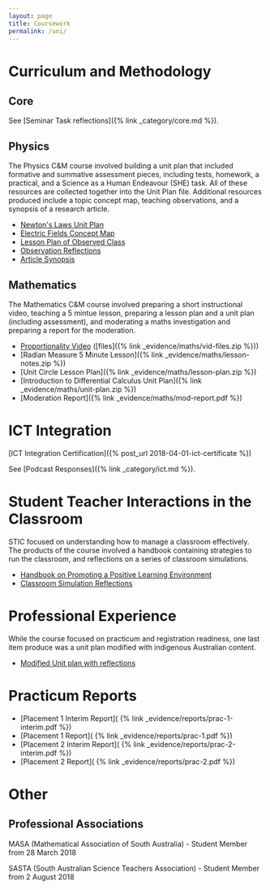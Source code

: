 ```yaml
---
layout: page
title: Coursework
permalink: /uni/
---
```

# Curriculum and Methodology
## Core
See [Seminar Task reflections]({% link _category/core.md %}).

## Physics
The Physics C&M course involved building a unit plan that included formative and summative assessment pieces, including tests, homework, a practical, and a Science as a Human Endeavour (SHE) task. All of these resources are collected together into the Unit Plan file. Additional resources produced include a topic concept map, teaching observations, and a synopsis of a research article.
* [Newton's Laws Unit Plan]()
* [Electric Fields Concept Map]()
* [Lesson Plan of Observed Class]()
* [Observation Reflections]()
* [Article Synopsis]()

## Mathematics
The Mathematics C&M course involved preparing a short instructional video, teaching a 5 mintue lesson, preparing a lesson plan and a unit plan (including assessment), and moderating a maths investigation and preparing a report for the moderation. 
* [Proportionality Video]() ([files]({% link _evidence/maths/vid-files.zip %}))
* [Radian Measure 5 Minute Lesson]({% link _evidence/maths/lesson-notes.zip %})
* [Unit Circle Lesson Plan]({% link _evidence/maths/lesson-plan.zip %})
* [Introduction to Differential Calculus Unit Plan]({% link _evidence/maths/unit-plan.zip %})
* [Moderation Report]({% link _evidence/maths/mod-report.pdf %})

# ICT Integration
[ICT Integration Certification]({% post_url 2018-04-01-ict-certificate %})

See [Podcast Responses]({% link _category/ict.md %}).

# Student Teacher Interactions in the Classroom
STIC focused on understanding how to manage a classroom effectively. The products of the course involved a handbook containing strategies to run the classroom, and reflections on a series of classroom simulations.
* [Handbook on Promoting a Positive Learning Environment](/handbook/)
* [Classroom Simulation Reflections]()

# Professional Experience
While the course focused on practicum and registration readiness, one last item produce was a unit plan modified with indigenous Australian content.
* [Modified Unit plan with reflections]()

# Practicum Reports

* [Placement 1 Interim Report]( {% link _evidence/reports/prac-1-interim.pdf %})
* [Placement 1 Report]( {% link _evidence/reports/prac-1.pdf %})
* [Placement 2 Interim Report]( {% link _evidence/reports/prac-2-interim.pdf %})
* [Placement 2 Report]( {% link _evidence/reports/prac-2.pdf %})


# Other
## Professional Associations
MASA (Mathematical Association of South Australia) - Student Member from 28 March 2018

SASTA (South Australian Science Teachers Association) - Student Member from 2 August 2018